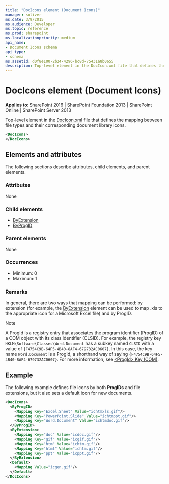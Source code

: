 ```yaml
---
title: "DocIcons element (Document Icons)"
manager: soliver
ms.date: 3/9/2015
ms.audience: Developer
ms.topic: reference
ms.prod: sharepoint
ms.localizationpriority: medium
api_name:
- Document Icons schema
api_type:
- schema
ms.assetid: d0f8e100-2b24-4296-bc8d-75431a8b0655
description: Top-level element in the DocIcon.xml file that defines the mapping between file types and their corresponding document library icons. 
---
```


# DocIcons element (Document Icons)

**Applies to:** SharePoint 2016 | SharePoint Foundation 2013 | SharePoint Online | SharePoint Server 2013
  
Top-level element in the [DocIcon.xml](https://msdn.microsoft.com/library/ef6acad0-0a1a-457c-bc9b-ff1e368e59fb%28Office.15%29.aspx) file that defines the mapping between file types and their corresponding document library icons. 
  
```XML
<DocIcons>
</DocIcons>
```

## Elements and attributes

The following sections describe attributes, child elements, and parent elements.

### Attributes

None
   
### Child elements

- [ByExtension](byextension-element-document-icons.md)
- [ByProgID](byprogid-element-document-icons.md)
   
### Parent elements

None
   
### Occurrences

- Minimum: 0
- Maximum: 1  
   
### Remarks

In general, there are two ways that mapping can be performed: by extension (for example, the [ByExtension](byextension-element-document-icons.md) element can be used to map .xls to the appropriate icon for a Microsoft Excel file) and by ProgID. 
  
> [!NOTE]
> A ProgId is a registry entry that associates the program identifier (ProgID) of a COM object with its class identifier (CLSID). For example, the registry key  `HKLM\Software\Classes\Word.Document` has a subkey named  `CLSID` with a value of  `{F4754C9B-64F5-4B40-8AF4-679732AC0607}`. In this case, the key name  `Word.Document` is a ProgId, a shorthand way of saying  `{F4754C9B-64F5-4B40-8AF4-679732AC0607}`. For more information, see [\<ProgId\> Key (COM)](https://msdn.microsoft.com/library/f9ef2934-0815-4a6f-9283-8f748eee083b%28Office.15%29.aspx). 
  
## Example

The following example defines file icons by both **ProgIDs** and file extensions, but it also sets a default icon for new documents. 
  
```XML
<DocIcons>
  <ByProgID>
    <Mapping Key="Excel.Sheet" Value="ichtmxls.gif"/>
    <Mapping Key="PowerPoint.Slide" Value="ichtmppt.gif"/>
    <Mapping Key="Word.Document" Value="ichtmdoc.gif"/>
  </ByProgID>
  <ByExtension>
    <Mapping Key="doc" Value="icdoc.gif"/>
    <Mapping Key="gif" Value="icgif.gif"/>
    <Mapping Key="htm" Value="ichtm.gif"/>
    <Mapping Key="html" Value="ichtm.gif"/>
    <Mapping Key="ppt" Value="icppt.gif"/>
  </ByExtension>
  <Default>
    <Mapping Value="icgen.gif"/>
  </Default>
</DocIcons>
```


